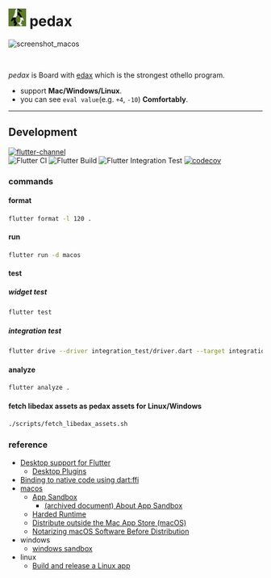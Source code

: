 <h1>
<img src="https://github.com/sensuikan1973/pedax/blob/main/assets/images/pedax_logo.png?raw=true" alt="pedax_logo" height="35"/>
<span>pedax</span>
</h1>

<p>
<img src="https://user-images.githubusercontent.com/23427957/108859012-22d7ae00-7630-11eb-94d2-8e5748c7c539.png" alt="screenshot_macos" height="350"/>
</p>
<br/>

_pedax_ is Board with [edax](https://sensuikan1973.github.io/edax-reversi) which is the strongest othello program.

- support **Mac/Windows/Linux**.
- you can see `eval value`(e.g. `+4`, `-10`) **Comfortably**.

---

## Development

[![flutter-channel](https://img.shields.io/badge/Flutter-dev-64B5F6.svg?logo=flutter)](https://flutter.dev/docs/development/tools/sdk/releases)  
![Flutter CI](https://github.com/sensuikan1973/pedax/workflows/Flutter%20CI/badge.svg)
![Flutter Build](https://github.com/sensuikan1973/pedax/workflows/Flutter%20Build/badge.svg)
![Flutter Integration Test](https://github.com/sensuikan1973/pedax/workflows/Flutter%20Integration%20Test/badge.svg)
[![codecov](https://codecov.io/gh/sensuikan1973/pedax/branch/main/graph/badge.svg?token=DoMWFhOPN3)](https://codecov.io/gh/sensuikan1973/pedax)

### commands

#### format

```sh
flutter format -l 120 .
```

#### run

```sh
flutter run -d macos
```

#### test

##### widget test

```sh
flutter test
```

##### integration test

```sh
flutter drive --driver integration_test/driver.dart --target integration_test/app_test.dart -d macos
```

#### analyze

```sh
flutter analyze .
```

#### fetch libedax assets as pedax assets for Linux/Windows

```sh
./scripts/fetch_libedax_assets.sh
```

### reference

- [Desktop support for Flutter](https://flutter.dev/desktop)
  - [Desktop Plugins](https://github.com/google/flutter-desktop-embedding/tree/master/plugins)
- [Binding to native code using dart:ffi](https://flutter.dev/docs/development/platform-integration/c-interop)
- [macos](https://developer.apple.com/account/#/overview)
  - [App Sandbox](https://developer.apple.com/documentation/security/app_sandbox)
    - [(archived document) About App Sandbox](https://developer.apple.com/library/archive/documentation/Security/Conceptual/AppSandboxDesignGuide/AboutAppSandbox/AboutAppSandbox.html#//apple_ref/doc/uid/TP40011183-CH1-SW1)
  - [Harded Runtime](https://developer.apple.com/documentation/security/hardened_runtime)
  - [Distribute outside the Mac App Store (macOS)](https://help.apple.com/xcode/mac/current/#/dev033e997ca)
  - [Notarizing macOS Software Before Distribution](https://developer.apple.com/documentation/xcode/notarizing_macos_software_before_distribution)
- windows
  - [windows sandbox](https://docs.microsoft.com/ja-jp/windows/security/threat-protection/windows-sandbox/windows-sandbox-overview)
- linux
  - [Build and release a Linux app](https://flutter.dev/docs/deployment/linux)
